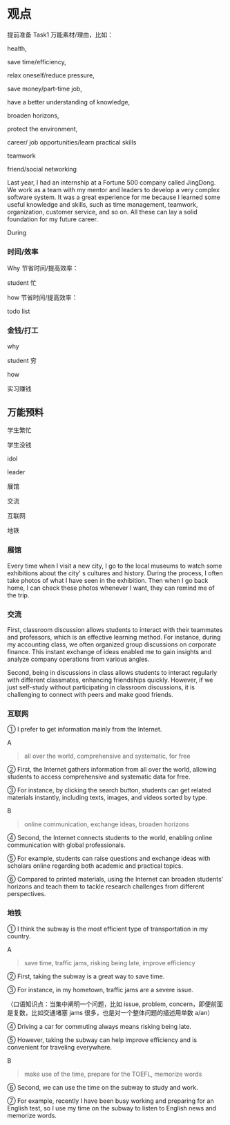 # 观点

提前准备 Task1 万能素材/理由，比如：

health,

save time/efficiency,

relax oneself/reduce pressure,

save money/part-time job,

have a better understanding of knowledge,

broaden horizons,

protect the environment,

career/ job opportunities/learn practical skills

teamwork

friend/social networking

Last year, I had an internship at a Fortune 500 company called JingDong. We work as a team with my mentor and leaders to develop a very complex software system. It was a great experience for me because I learned some useful knowledge and skills, such as time management, teamwork, organization, customer service, and so on. All these can lay a solid foundation for my future career.

During

### 时间/效率

Why 节省时间/提高效率：

student 忙

how 节省时间/提高效率：

todo list

### 金钱/打工

why

student 穷

how

实习赚钱

## 万能预料

学生繁忙

学生没钱

idol

leader

展馆

交流

互联网

地铁

### 展馆

Every time when I visit a new city, I go to the local museums to watch some exhibitions about the city' s cultures and history. During the process, I often take photos of what I have seen in the exhibition. Then when I go back home, I can check these photos whenever I want, they can remind me of the trip.

### 交流

First, classroom discussion allows students to interact with their teammates and professors, which is an effective learning method. For instance, during my accounting class, we often organized group discussions on corporate finance. This instant exchange of ideas enabled me to gain insights and analyze company operations from various angles.

Second, being in discussions in class allows students to interact regularly with different classmates, enhancing friendships quickly. However, if we just self-study without participating in classroom discussions, it is challenging to connect with peers and make good friends.

### 互联网

① I prefer to get information mainly from the Internet.

A

> all over the world, comprehensive and systematic, for free

② First, the Internet gathers information from all over the world, allowing students to access comprehensive and systematic data for free.

③ For instance, by clicking the search button, students can get related materials instantly, including texts, images, and videos sorted by type.

B

> online communication, exchange ideas, broaden horizons

④ Second, the Internet connects students to the world, enabling online communication with global professionals.

⑤ For example, students can raise questions and exchange ideas with scholars online regarding both academic and practical topics.

⑥ Compared to printed materials, using the Internet can broaden students’ horizons and teach them to tackle research challenges from different perspectives.

### 地铁

① I think the subway is the most efficient type of transportation in my country.

A

> save time, traffic jams, risking being late, improve efficiency

② First, taking the subway is a great way to save time.

③ For instance, in my hometown, traffic jams are a severe issue.

（口语知识点：当集中阐明一个问题，比如 issue, problem, concern，即便前面是复数，比如交通堵塞 jams 很多，也是对一个整体问题的描述用单数 a/an）

④ Driving a car for commuting always means risking being late.

⑤ However, taking the subway can help improve efficiency and is convenient for traveling everywhere.

B

> make use of the time, prepare for the TOEFL, memorize words

⑥ Second, we can use the time on the subway to study and work.

⑦ For example, recently I have been busy working and preparing for an English test, so I use my time on the subway to listen to English news and memorize words.

